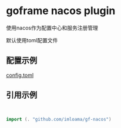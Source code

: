 # goframe nacos plugin

使用nacos作为配置中心和服务注册管理

默认使用toml配置文件


## 配置示例 
[config.toml](example/config.toml)

## 引用示例
```go


import (. "github.com/imloama/gf-nacos")


```